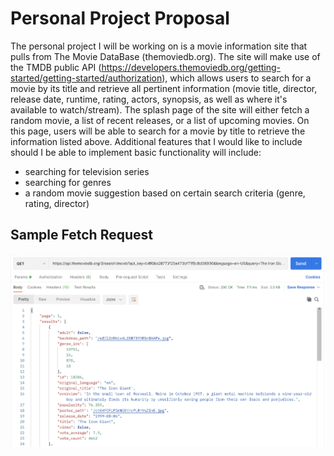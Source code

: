 # Personal Project Proposal
The personal project I will be working on is a movie information site that pulls from The Movie DataBase (themoviedb.org). The site will make use of the TMDB public API (https://developers.themoviedb.org/getting-started/getting-started/authorization), which allows users to search for a movie by its title and retrieve all pertinent information (movie title, director, release date, runtime, rating, actors, synopsis, as well as where it's available to watch/stream).
The splash page of the site will either fetch a random movie, a list of recent releases, or a list of upcoming movies. On this page, users will be able to search for a movie by title to retrieve the information listed above. Additional features that I would like to include should I be able to implement basic functionality will include:
- searching for television series
- searching for genres
- a random movie suggestion based on certain search criteria (genre, rating, director)

## Sample Fetch Request
![API Data Screenshot](./assets/sampledata.png)